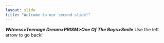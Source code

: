 ```yaml
---
layout: slide
title: "Welcome to our second slide!"
---
```

***Witness>Teenage Dream>PRISM>One Of The Boys>Smile***
Use the left arrow to go back!
